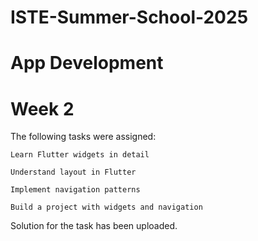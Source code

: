 # ISTE-Summer-School-2025
# App Development
# Week 2

The following tasks were assigned:

    Learn Flutter widgets in detail

    Understand layout in Flutter

    Implement navigation patterns

    Build a project with widgets and navigation


Solution for the task has been uploaded.